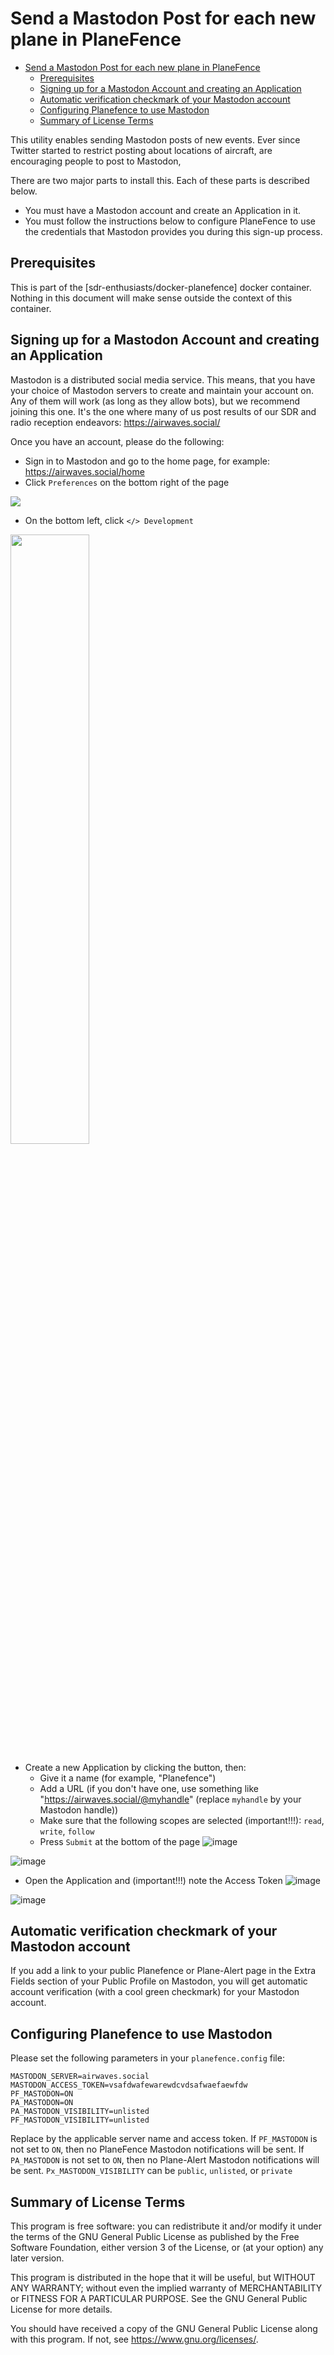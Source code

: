 # Send a Mastodon Post for each new plane in PlaneFence

- [Send a Mastodon Post for each new plane in PlaneFence](#send-a-mastodon-post-for-each-new-plane-in-planefence)
  - [Prerequisites](#prerequisites)
  - [Signing up for a Mastodon Account and creating an Application](#signing-up-for-a-mastodon-account-and-creating-an-application)
  - [Automatic verification checkmark of your Mastodon account](#automatic-verification-checkmark-of-your-mastodon-account)
  - [Configuring Planefence to use Mastodon](#configuring-planefence-to-use-mastodon)
  - [Summary of License Terms](#summary-of-license-terms)


This utility enables sending Mastodon posts of new events. Ever since Twitter started to restrict posting about locations of aircraft, are encouraging people to post to Mastodon,

There are two major parts to install this. Each of these parts is described below.

- You must have a Mastodon account and create an Application in it.
- You must follow the instructions below to configure PlaneFence to use the credentials that Mastodon provides you during this sign-up process.

## Prerequisites

This is part of the [sdr-enthusiasts/docker-planefence] docker container. Nothing in this document will make sense outside the context of this container.

## Signing up for a Mastodon Account and creating an Application

Mastodon is a distributed social media service. This means, that you have your choice of Mastodon servers to create and maintain your account on. Any of them will work (as long as they allow bots), but we recommend joining this one. It's the one where many of us post results of our SDR and radio reception endeavors: https://airwaves.social/

Once you have an account, please do the following:

- Sign in to Mastodon and go to the home page, for example: https://airwaves.social/home
- Click `Preferences` on the bottom right of the page
<img src="https://user-images.githubusercontent.com/15090643/208437930-ee33596d-5015-4283-923c-12913552f6db.png"/>

- On the bottom left, click `</> Development`
<img src="https://user-images.githubusercontent.com/15090643/208438201-27c29fec-cad9-43fe-88f6-c4009961b162.png" width="50%" />

- Create a new Application by clicking the button, then:
  - Give it a name (for example, "Planefence")
  - Add a URL (if you don't have one, use something like "https://airwaves.social/@myhandle" (replace `myhandle` by your Mastodon handle))
  - Make sure that the following scopes are selected (important!!!): `read`, `write`, `follow`
  - Press `Submit` at the bottom of the page
![image](https://user-images.githubusercontent.com/15090643/208438325-2f5dd1b7-ebd8-404e-8929-7bf5e7875037.png)

![image](https://user-images.githubusercontent.com/15090643/208438373-de1defdb-41ee-4528-a659-f2faa846733d.png)

- Open the Application and (important!!!) note the Access Token
![image](https://user-images.githubusercontent.com/15090643/208438462-b40cc847-f36c-4db7-bacb-54a68fae2cff.png)

![image](https://user-images.githubusercontent.com/15090643/208438987-3e1fd9c2-5ce9-46c0-92e9-20bb78f55a8c.png)

## Automatic verification checkmark of your Mastodon account

If you add a link to your public Planefence or Plane-Alert page in the Extra Fields section of your Public Profile on Mastodon, you will get automatic account verification (with a cool green checkmark) for your Mastodon account.

## Configuring Planefence to use Mastodon

Please set the following parameters in your `planefence.config` file:

```text
MASTODON_SERVER=airwaves.social
MASTODON_ACCESS_TOKEN=vsafdwafewarewdcvdsafwaefaewfdw
PF_MASTODON=ON
PA_MASTODON=ON
PA_MASTODON_VISIBILITY=unlisted
PF_MASTODON_VISIBILITY=unlisted
```

Replace by the applicable server name and access token.
If `PF_MASTODON` is not set to `ON`, then no PlaneFence Mastodon notifications will be sent.
If `PA_MASTODON` is not set to `ON`, then no Plane-Alert Mastodon notifications will be sent.
`Px_MASTODON_VISIBILITY` can be `public`, `unlisted`, or `private`

## Summary of License Terms

This program is free software: you can redistribute it and/or modify
it under the terms of the GNU General Public License as published by
the Free Software Foundation, either version 3 of the License, or
(at your option) any later version.

This program is distributed in the hope that it will be useful,
but WITHOUT ANY WARRANTY; without even the implied warranty of
MERCHANTABILITY or FITNESS FOR A PARTICULAR PURPOSE.  See the
GNU General Public License for more details.

You should have received a copy of the GNU General Public License
along with this program.  If not, see <https://www.gnu.org/licenses/>.
